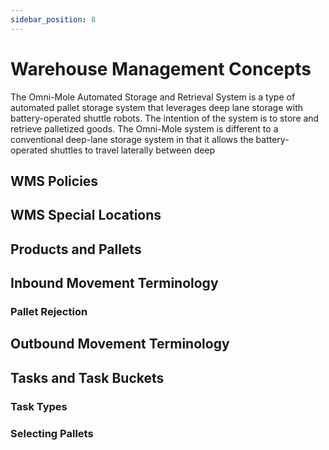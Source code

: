 ```yaml
---
sidebar_position: 8
---
```


# Warehouse Management Concepts
The Omni-Mole Automated Storage and Retrieval System is a type of automated pallet storage system that leverages deep lane storage with battery-operated shuttle robots. The intention of the system is to store and retrieve palletized goods. The Omni-Mole system is different to a conventional deep-lane storage system in that it allows the battery-operated shuttles to travel laterally between deep 

## WMS Policies

## WMS Special Locations

## Products and Pallets

## Inbound Movement Terminology

### Pallet Rejection

## Outbound Movement Terminology

## Tasks and Task Buckets

### Task Types

### Selecting Pallets